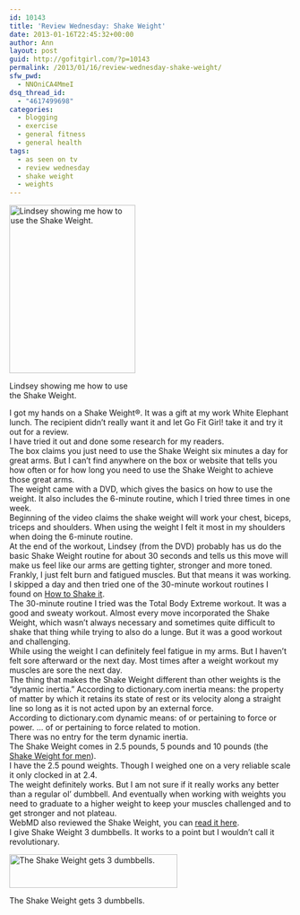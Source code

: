 ```yaml
---
id: 10143
title: 'Review Wednesday: Shake Weight'
date: 2013-01-16T22:45:32+00:00
author: Ann
layout: post
guid: http://gofitgirl.com/?p=10143
permalink: /2013/01/16/review-wednesday-shake-weight/
sfw_pwd:
  - NNOniCA4MmeI
dsq_thread_id:
  - "4617499698"
categories:
  - blogging
  - exercise
  - general fitness
  - general health
tags:
  - as seen on tv
  - review wednesday
  - shake weight
  - weights
---
```

<div id="attachment_10144" style="width: 235px" class="wp-caption alignleft">
  <a href="http://gofitgirl.com/?attachment_id=10144" rel="attachment wp-att-10144"><img class="size-medium wp-image-10144" alt="Lindsey showing me how to use the Shake Weight." src="http://gofitgirl.com/wp-content/uploads/2013/01/Shake-Weight-e1358386362659-225x300.jpg" width="225" height="300" /></a>
  
  <p class="wp-caption-text">
    Lindsey showing me how to use the Shake Weight.
  </p>
</div>

  
I got my hands on a Shake Weight®. It was a gift at my work White Elephant lunch. The recipient didn&#8217;t really want it and let Go Fit Girl! take it and try it out for a review.  
I have tried it out and done some research for my readers.  
The box claims you just need to use the Shake Weight six minutes a day for great arms. But I can&#8217;t find anywhere on the box or website that tells you how often or for how long you need to use the Shake Weight to achieve those great arms.  
The weight came with a DVD, which gives the basics on how to use the weight. It also includes the 6-minute routine, which I tried three times in one week.  
Beginning of the video claims the shake weight will work your chest, biceps, triceps and shoulders. When using the weight I felt it most in my shoulders when doing the 6-minute routine.  
At the end of the workout, Lindsey (from the DVD) probably has us do the basic Shake Weight routine for about 30 seconds and tells us this move will make us feel like our arms are getting tighter, stronger and more toned. Frankly, I just felt burn and fatigued muscles. But that means it was working.  
I skipped a day and then tried one of the 30-minute workout routines I found on [How to Shake it](http://howtoshakeit.com/watch2.html).  
The 30-minute routine I tried was the Total Body Extreme workout. It was a good and sweaty workout. Almost every move incorporated the Shake Weight, which wasn&#8217;t always necessary and sometimes quite difficult to shake that thing while trying to also do a lunge. But it was a good workout and challenging.  
While using the weight I can definitely feel fatigue in my arms. But I haven&#8217;t felt sore afterward or the next day. Most times after a weight workout my muscles are sore the next day.  
The thing that makes the Shake Weight different than other weights is the &#8220;dynamic inertia.&#8221; According to dictionary.com inertia means: the property of matter by which it retains its state of rest or its velocity along a straight line so long as it is not acted upon by an external force.  
According to dictionary.com dynamic means: of or pertaining to force or power. … of or pertaining to force related to motion.  
There was no entry for the term dynamic inertia.  
The Shake Weight comes in 2.5 pounds, 5 pounds and 10 pounds (the [Shake Weight for men](https://www.shakeweightformen.com)).  
I have the 2.5 pound weights. Though I weighed one on a very reliable scale it only clocked in at 2.4.  
The weight definitely works. But I am not sure if it really works any better than a regular ol&#8217; dumbbell. And eventually when working with weights you need to graduate to a higher weight to keep your muscles challenged and to get stronger and not plateau.  
WebMD also reviewed the Shake Weight, you can [read it here](http://www.webmd.com/fitness-exercise/features/shake-weight-review).  
I give Shake Weight 3 dumbbells. It works to a point but I wouldn&#8217;t call it revolutionary.  


<div id="attachment_10146" style="width: 310px" class="wp-caption aligncenter">
  <a href="http://gofitgirl.com/?attachment_id=10146" rel="attachment wp-att-10146"><img class="size-medium wp-image-10146" alt="The Shake Weight gets 3 dumbbells." src="http://gofitgirl.com/wp-content/uploads/2013/01/3-300x60.jpg" width="300" height="60" /></a>
  
  <p class="wp-caption-text">
    The Shake Weight gets 3 dumbbells.
  </p>
</div>

  
&nbsp;